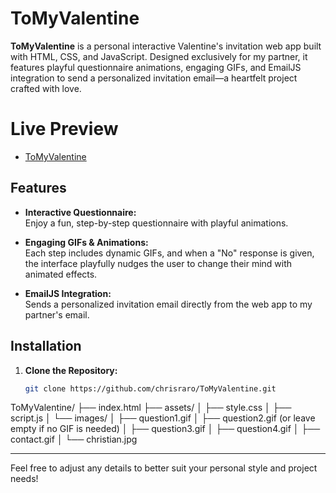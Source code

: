 ﻿# ToMyValentine

**ToMyValentine** is a personal interactive Valentine's invitation web app built with HTML, CSS, and JavaScript. Designed exclusively for my partner, it features playful questionnaire animations, engaging GIFs, and EmailJS integration to send a personalized invitation email—a heartfelt project crafted with love.

# Live Preview 
-  [ToMyValentine](https://chrisraro.github.io/ToMyValentine/)
## Features

- **Interactive Questionnaire:**  
  Enjoy a fun, step-by-step questionnaire with playful animations.
  
- **Engaging GIFs & Animations:**  
  Each step includes dynamic GIFs, and when a "No" response is given, the interface playfully nudges the user to change their mind with animated effects.

- **EmailJS Integration:**  
  Sends a personalized invitation email directly from the web app to my partner's email.

## Installation

1. **Clone the Repository:**

   ```bash
   git clone https://github.com/chrisraro/ToMyValentine.git


ToMyValentine/
├── index.html
├── assets/
│   ├── style.css
│   ├── script.js
│   └── images/
│       ├── question1.gif
│       ├── question2.gif    (or leave empty if no GIF is needed)
│       ├── question3.gif
│       ├── question4.gif
│       ├── contact.gif
│       └── christian.jpg

---

Feel free to adjust any details to better suit your personal style and project needs!
